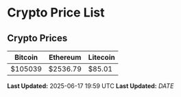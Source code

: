 # Crypto Price List

## Crypto Prices
| Bitcoin | Ethereum | Litecoin |
| ------- | -------- | -------- |
| $105039 | $2536.79 | $85.01 |
**Last Updated:** 2025-06-17 19:59 UTC
**Last Updated:** $DATE$
